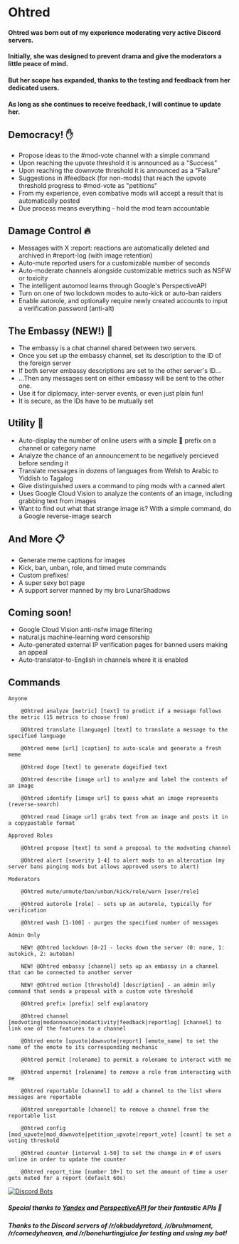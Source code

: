    
# Ohtred

#### Ohtred was born out of my experience moderating very active Discord servers.
#### Initially, she was designed to prevent drama and give the moderators a little peace of mind.
#### But her scope has expanded, thanks to the testing and feedback from her dedicated users.
#### As long as she continues to receive feedback, I will continue to update her.

## Democracy! ✋
* Propose ideas to the #mod-vote channel with a simple command  
* Upon reaching the upvote threshold it is announced as a "Success"
* Upon reaching the downvote threshold it is announced as a "Failure"
* Suggestions in #feedback (for non-mods) that reach the upvote threshold progress to #mod-vote as "petitions"  
* From my experience, even combative mods will accept a result that is automatically posted
* Due process means everything - hold the mod team accountable
 
## Damage Control 🔥
* Messages with X :report: reactions are automatically deleted and archived in #report-log (with image retention)
* Auto-mute reported users for a customizable number of seconds
* Auto-moderate channels alongside customizable metrics such as NSFW or toxicity
* The intelligent automod learns through Google's PerspectiveAPI
* Turn on one of two lockdown modes to auto-kick or auto-ban raiders
* Enable autorole, and optionally require newly created accounts to input a verification password (anti-alt)
  
## The Embassy (NEW!) 🌿
* The embassy is a chat channel shared between two servers.
* Once you set up the embassy channel, set its description to the ID of the foreign server
* If both server embassy descriptions are set to the other server's ID...
* ...Then any messages sent on either embassy will be sent to the other one.
* Use it for diplomacy, inter-server events, or even just plain fun!
* It is secure, as the IDs have to be mutually set
  
## Utility 🔎
* Auto-display the number of online users with a simple 🔺 prefix on a channel or category name  
* Analyze the chance of an announcement to be negatively percieved before sending it 
* Translate messages in dozens of languages from Welsh to Arabic to Yiddish to Tagalog
* Give distinguished users a command to ping mods with a canned alert
* Uses Google Cloud Vision to analyze the contents of an image, including grabbing text from images
* Want to find out what that strange image is? With a simple command, do a Google reverse-image search

## And More 📋
* Generate meme captions for images
* Kick, ban, unban, role, and timed mute commands 
* Custom prefixes!
* A super sexy bot page
* A support server manned by my bro LunarShadows

## Coming soon!
- Google Cloud Vision anti-nsfw image filtering
- natural.js machine-learning word censorship
- Auto-generated external IP verification pages for banned users making an appeal
- Auto-translator-to-English in channels where it is enabled


## Commands
```
Anyone

    @Ohtred analyze [metric] [text] to predict if a message follows the metric (15 metrics to choose from)
    
    @Ohtred translate [language] [text] to translate a message to the specified language
    
    @Ohtred meme [url] [caption] to auto-scale and generate a fresh meme
    
    @Ohtred doge [text] to generate dogeified text
	
    @Ohtred describe [image url] to analyze and label the contents of an image
    
    @Ohtred identify [image url] to guess what an image represents (reverse-search)
    
    @Ohtred read [image url] grabs text from an image and posts it in a copypastable format
    
Approved Roles

    @Ohtred propose [text] to send a proposal to the modvoting channel
    
    @Ohtred alert [severity 1-4] to alert mods to an altercation (my server bans pinging mods but allows approved users to alert)

Moderators

    @Ohtred mute/unmute/ban/unban/kick/role/warn [user/role]
    
    @Ohtred autorole [role] - sets up an autorole, typically for verification
    
    @Ohtred wash [1-100] - purges the specified number of messages

Admin Only

    NEW! @Ohtred lockdown [0-2] - locks down the server (0: none, 1: autokick, 2: autoban)
    
    NEW! @Ohtred embassy [channel] sets up an embassy in a channel that can be connected to another server

    NEW! @Ohtred motion [threshold] [description] - an admin only command that sends a proposal with a custom vote threshold

    @Ohtred prefix [prefix] self explanatory
   
    @Ohtred channel [modvoting|modannounce|modactivity|feedback|reportlog] [channel] to link one of the features to a channel
    
    @Ohtred emote [upvote|downvote|report] [emote_name] to set the name of the emote to its corresponding mechanic
    
    @Ohtred permit [rolename] to permit a rolename to interact with me
    
    @Ohtred unpermit [rolename] to remove a role from interacting with me
    
    @Ohtred reportable [channel] to add a channel to the list where messages are reportable

    @Ohtred unreportable [channel] to remove a channel from the reportable list

    @Ohtred config [mod_upvote|mod_downvote|petition_upvote|report_vote] [count] to set a voting threshold

    @Ohtred counter [interval 1-50] to set the change in # of users online in order to update the counter
    
    @Ohtred report_time [number 10+] to set the amount of time a user gets muted for a report (default 60s)
```

[![Discord Bots](https://discordbots.org/api/widget/511672691028131872.svg?usernamecolor=FFFFFF&topcolor=000000&datacolor=FFFFFF&middlecolor=000000&highlightcolor=000000&labelcolor=ff9c00)](https://discordbots.org/bot/511672691028131872)

##### Special thanks to [Yandex](http://translate.yandex.com/) and [PerspectiveAPI](https://perspectiveapi.com) for their fantastic APIs 🍻
##### Thanks to the Discord servers of /r/okbuddyretard, /r/bruhmoment, /r/comedyheaven, and /r/bonehurtingjuice for testing and using my bot!
